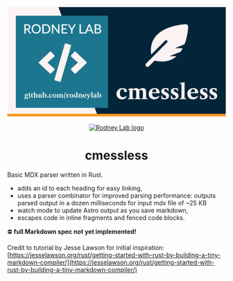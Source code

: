 <img src="./images/rodneylab-github-cmessless.png" alt="Rodney Lab c mess less Github banner">

<p align="center">
  <a aria-label="Open Rodney Lab site" href="https://rodneylab.com" rel="nofollow noopener noreferrer">
    <img alt="Rodney Lab logo" src="https://rodneylab.com/assets/icon.png" width="60" />
  </a>
</p>
<h1 align="center">
  cmessless
</h1>

Basic MDX parser written in Rust.

- adds an id to each heading for easy linking,
- uses a parser combinator for improved parsing performance: outputs parsed output in a dozen milliseconds for input mdx file of ~25 KB
- watch mode to update Astro output as you save markdown,
- escapes code in inline fragments and fenced code blocks.


⛔️ **full Markdown spec not yet implemented!**

Credit to tutorial by Jesse Lawson for initial inspiration: [https://jesselawson.org/rust/getting-started-with-rust-by-building-a-tiny-markdown-compiler/](https://jesselawson.org/rust/getting-started-with-rust-by-building-a-tiny-markdown-compiler/)
